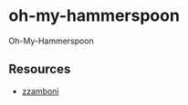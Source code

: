 # oh-my-hammerspoon
Oh-My-Hammerspoon

## Resources
- [zzamboni](http://zzamboni.org/post/just-enough-lua-to-be-productive-in-hammerspoon-part-1/)
